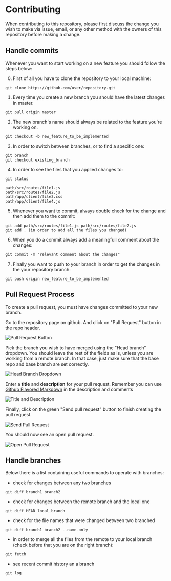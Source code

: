 # Contributing

When contributing to this repository, please first discuss the change you wish to make via issue,
email, or any other method with the owners of this repository before making a change.

## Handle commits

Whenever you want to start working on a new feature you should follow the steps below:

0. First of all you have to clone the repository to your local machine:

```
git clone https://github.com/user/repository.git
```

1. Every time you create a new branch you should have the latest changes in master.

```
git pull origin master
```

2. The new branch's name should always be related to the feature you're working on.

```
git checkout -b new_feature_to_be_implemented
```

3. In order to switch between branches, or to find a specific one:

```
git branch
git checkout existing_branch
```

4. In order to see the files that you applied changes to:

```
git status

path/src/routes/file1.js
path/src/routes/file2.js
path/app/client/file3.css
path/app/client/file4.js
```

5. Whenever you want to commit, always double check for the change and then add them to the commit:

```
git add path/src/routes/file1.js path/src/routes/file2.js
git add . (in order to add all the files you changed)
```

6. When you do a commit always add a meaningfull comment about the changes:

```
git commit -m "relevant comment about the changes"
```

7. Finally you want to push to your branch in order to get the changes in the your repository branch:

```
git push origin new_feature_to_be_implemented
```

## Pull Request Process

To create a pull request, you must have changes committed to your new branch.

Go to the repository page on github. And click on "Pull Request" button in the repo header.

![Pull Request Button](https://f.cloud.github.com/assets/676185/316845/2ea7d418-9848-11e2-90af-5b8f31497a51.png)

Pick the branch you wish to have merged using the "Head branch" dropdown. You should leave the rest of the fields as is, unless you are working from a remote branch. In that case, just make sure that the base repo and base branch are set correctly.

![Head Branch Dropdown](https://f.cloud.github.com/assets/676185/316857/0d51b008-9849-11e2-909a-36e6f12436b4.png)

Enter a **title** and **description** for your pull request. Remember you can use [Github Flavored Markdown](https://help.github.com/articles/github-flavored-markdown) in the description and comments

![Title and Description](https://f.cloud.github.com/assets/676185/316873/0c0e4cc8-984a-11e2-89f5-703c31217e17.png)

Finally, click on the green "Send pull request" button to finish creating the pull request.

![Send Pull Request](https://f.cloud.github.com/assets/676185/316876/30d6d0ca-984a-11e2-9c5e-420223c35ed9.png)

You should now see an open pull request.

![Open Pull Request](https://f.cloud.github.com/assets/676185/316899/6a62a7c8-984b-11e2-92ee-182ef257b574.png)

## Handle branches

Below there is a list containing useful commands to operate with branches:

* check for changes between any two branches

```
git diff branch1 branch2
```

* check for changes between the remote branch and the local one

```
git diff HEAD local_branch
```

* check for the file names that were changed between two branched

```
git diff branch1 branch2 --name-only
```

* in order to merge all the files from the remote to your local branch (check before that you are on the right branch):

```
git fetch
```

* see recent commit history an a branch

```
git log
```
